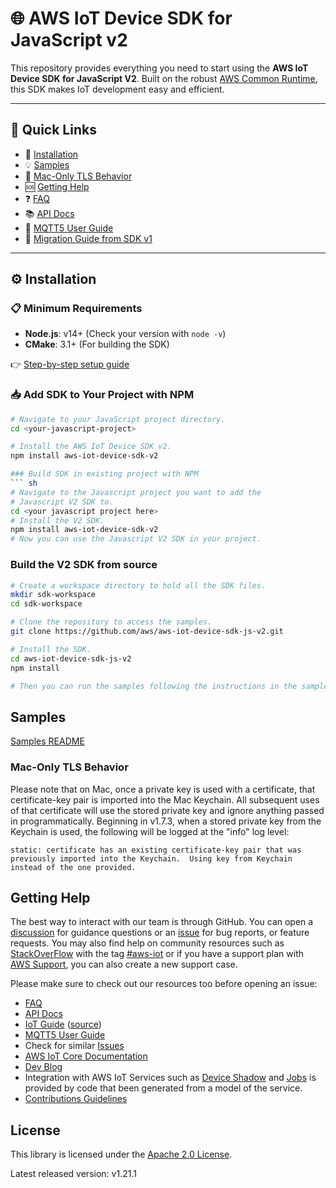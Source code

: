 # 🌐 **AWS IoT Device SDK for JavaScript v2** 

This repository provides everything you need to start using the **AWS IoT Device SDK for JavaScript V2**. Built on the robust [AWS Common Runtime](https://docs.aws.amazon.com/sdkref/latest/guide/common-runtime.html), this SDK makes IoT development easy and efficient.

---

## 🔗 **Quick Links**
* 🚀 [Installation](#installation)
* 💡 [Samples](https://github.com/aws/aws-iot-device-sdk-js-v2/tree/main/samples)
* 🍎 [Mac-Only TLS Behavior](#mac-only-tls-behavior)
* 🆘 [Getting Help](#getting-help)
* ❓ [FAQ](https://github.com/aws/aws-iot-device-sdk-js-v2/blob/main/documents/FAQ.md)
* 📚 [API Docs](https://aws.github.io/aws-iot-device-sdk-js-v2/)
* 📖 [MQTT5 User Guide](https://github.com/awslabs/aws-crt-nodejs/blob/main/MQTT5-UserGuide.md)
* 🔄 [Migration Guide from SDK v1](./documents/MIGRATION_GUIDE.md)

---

## ⚙️ **Installation**

### 📋 **Minimum Requirements**
- **Node.js**: v14+ (Check your version with `node -v`)
- **CMake**: 3.1+ (For building the SDK)

👉 [Step-by-step setup guide](https://github.com/aws/aws-iot-device-sdk-js-v2/blob/main/documents/PREREQUISITES.md)

### 📥 **Add SDK to Your Project with NPM**
```sh
# Navigate to your JavaScript project directory.
cd <your-javascript-project>

# Install the AWS IoT Device SDK v2.
npm install aws-iot-device-sdk-v2

### Build SDK in existing project with NPM
``` sh
# Navigate to the Javascript project you want to add the
# Javascript V2 SDK to.
cd <your javascript project here>
# Install the V2 SDK.
npm install aws-iot-device-sdk-v2
# Now you can use the Javascript V2 SDK in your project.
```

### Build the V2 SDK from source

``` sh
# Create a workspace directory to hold all the SDK files.
mkdir sdk-workspace
cd sdk-workspace

# Clone the repository to access the samples.
git clone https://github.com/aws/aws-iot-device-sdk-js-v2.git

# Install the SDK.
cd aws-iot-device-sdk-js-v2
npm install

# Then you can run the samples following the instructions in the samples README.
```

## Samples

[Samples README](https://github.com/aws/aws-iot-device-sdk-js-v2/blob/main/samples/README.md)

### Mac-Only TLS Behavior

Please note that on Mac, once a private key is used with a certificate, that certificate-key pair is imported into the Mac Keychain.  All subsequent uses of that certificate will use the stored private key and ignore anything passed in programmatically.  Beginning in v1.7.3, when a stored private key from the Keychain is used, the following will be logged at the "info" log level:

```
static: certificate has an existing certificate-key pair that was previously imported into the Keychain.  Using key from Keychain instead of the one provided.
```

## Getting Help

The best way to interact with our team is through GitHub. You can open a [discussion](https://github.com/aws/aws-iot-device-sdk-js-v2/discussions) for guidance questions or an [issue](https://github.com/aws/aws-iot-device-sdk-js-v2/issues/new/choose) for bug reports, or feature requests. You may also find help on community resources such as [StackOverFlow](https://stackoverflow.com/questions/tagged/aws-iot) with the tag [#aws-iot](https://stackoverflow.com/questions/tagged/aws-iot) or if you have a support plan with [AWS Support](https://aws.amazon.com/premiumsupport/), you can also create a new support case.

Please make sure to check out our resources too before opening an issue:

*  [FAQ](https://github.com/aws/aws-iot-device-sdk-js-v2/blob/main/documents/FAQ.md)
* [API Docs](https://aws.github.io/aws-iot-device-sdk-js-v2/)
* [IoT Guide](https://docs.aws.amazon.com/iot/latest/developerguide/what-is-aws-iot.html) ([source](https://github.com/awsdocs/aws-iot-docs))
* [MQTT5 User Guide](https://github.com/awslabs/aws-crt-nodejs/blob/main/MQTT5-UserGuide.md)
* Check for similar [Issues](https://github.com/aws/aws-iot-device-sdk-js-v2/issues)
* [AWS IoT Core Documentation](https://docs.aws.amazon.com/iot/)
* [Dev Blog](https://aws.amazon.com/blogs/?awsf.blog-master-iot=category-internet-of-things%23amazon-freertos%7Ccategory-internet-of-things%23aws-greengrass%7Ccategory-internet-of-things%23aws-iot-analytics%7Ccategory-internet-of-things%23aws-iot-button%7Ccategory-internet-of-things%23aws-iot-device-defender%7Ccategory-internet-of-things%23aws-iot-device-management%7Ccategory-internet-of-things%23aws-iot-platform)
* Integration with AWS IoT Services such as
[Device Shadow](https://docs.aws.amazon.com/iot/latest/developerguide/iot-device-shadows.html)
and [Jobs](https://docs.aws.amazon.com/iot/latest/developerguide/iot-jobs.html)
is provided by code that been generated from a model of the service.
* [Contributions Guidelines](https://github.com/aws/aws-iot-device-sdk-js-v2/blob/main/documents/CONTRIBUTING.md)

## License

This library is licensed under the [Apache 2.0 License](https://github.com/aws/aws-iot-device-sdk-js-v2/blob/main/documents/LICENSE).

Latest released version: v1.21.1
